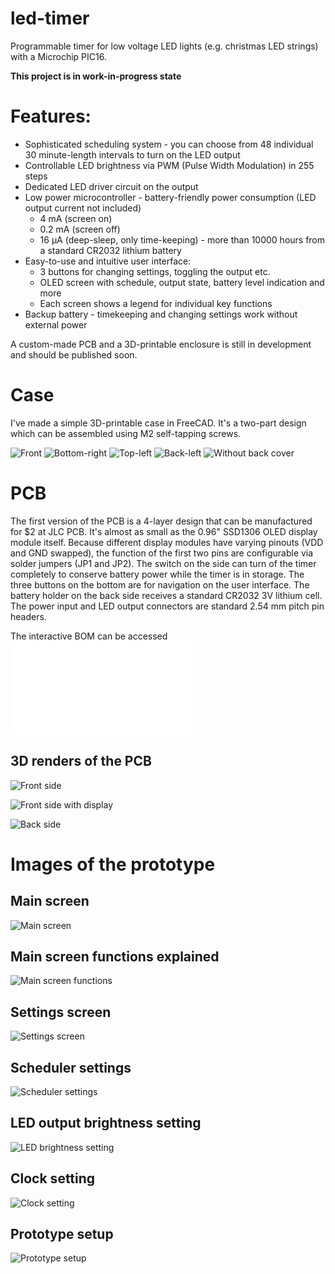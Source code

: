 # led-timer
Programmable timer for low voltage LED lights (e.g. christmas LED strings) with a Microchip PIC16.

**This project is in work-in-progress state**

# Features:
* Sophisticated scheduling system - you can choose from 48 individual 30 minute-length intervals to turn on the LED output
* Controllable LED brightness via PWM (Pulse Width Modulation) in 255 steps
* Dedicated LED driver circuit on the output
* Low power microcontroller - battery-friendly power consumption (LED output current not included)
  * 4 mA (screen on)
  * 0.2 mA (screen off)
  * 16 μA (deep-sleep, only time-keeping) - more than 10000 hours from a standard CR2032 lithium battery
* Easy-to-use and intuitive user interface:
  * 3 buttons for changing settings, toggling the output etc.
  * OLED screen with schedule, output state, battery level indication and more
  * Each screen shows a legend for individual key functions
* Backup battery - timekeeping and changing settings work without external power

A custom-made PCB and a 3D-printable enclosure is still in development and should be published soon.

# Case

I've made a simple 3D-printable case in FreeCAD. It's a two-part design which can be assembled using M2 self-tapping screws.

![Front](/Images/case-front.png)
![Bottom-right](/Images/case-bottom-right.png)
![Top-left](/Images/case-top-left.png)
![Back-left](/Images/case-back-left.png)
![Without back cover](/Images/case-no-back.png)

# PCB

The first version of the PCB is a 4-layer design that can be manufactured for $2 at JLC PCB.
It's almost as small as the 0.96" SSD1306 OLED display module itself. Because different display modules have varying pinouts (VDD and GND swapped), the function of the first two pins are configurable via solder jumpers (JP1 and JP2).
The switch on the side can turn of the timer completely to conserve battery power while the timer is in storage.
The three buttons on the bottom are for navigation on the user interface.
The battery holder on the back side receives a standard CR2032 3V lithium cell.
The power input and LED output connectors are standard 2.54 mm pitch pin headers.

The interactive BOM can be accessed ![HERE](/Hardware/LEDTimer/bom/ibom.html)

## 3D renders of the PCB

![Front side](/Images/pcb-front.jpg)

![Front side with display](/Images/pcb-front-display.jpg)

![Back side](/Images/pcb-back.jpg)

# Images of the prototype

## Main screen
![Main screen](/Images/IMG_2650.jpg)

## Main screen functions explained
![Main screen functions](/Images/IMG_2650_legend.jpg)

## Settings screen
![Settings screen](/Images/IMG_2651.jpg)

## Scheduler settings
![Scheduler settings](/Images/IMG_2653.jpg)

## LED output brightness setting
![LED brightness setting](/Images/IMG_2654.jpg)

## Clock setting
![Clock setting](/Images/IMG_2655.jpg)

## Prototype setup
![Prototype setup](/Images/IMG_2649.jpg)
